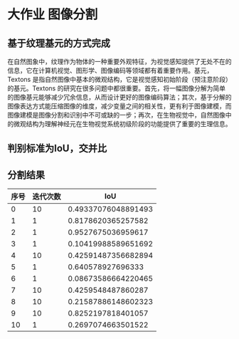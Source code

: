 # 大作业 图像分割

## 基于纹理基元的方式完成

在自然图象中，纹理作为物体的一种重要外观特征，为视觉感知提供了无处不在的信息，它在计算机视觉、图形学、图像编码等领域都有着重要作用。基元，Textons 是指自然图像中基本的微观结构，它是视觉感知初始阶段（预注意阶段）的基元。Textons 的研究在很多问题中都很重要。首先，将一幅图像分解为简单的图像基元能够减少冗余信息，从而设计更好的图像编码算法；其次，基于分解的图像表达方式能压缩图像的维度，减少变量之间的相关性，更有利于图像建模，而图像建模是图像分割和识别中不可或缺的一步；再次，在生物视觉中，自然图像中的微观结构为理解神经元在生物视觉系统初级阶段的功能提供了重要的生理信息。

## 判别标准为IoU，交并比

## 分割结果
| 序号  | 迭代次数  | IoU                  |
| ----- | --------- | -------------------- |
| 0     | 10        | 0.49337076048891493  |
| 1     | 1         | 0.8178620365257582   |
| 2     | 1         | 0.9527675036959617   |
| 3     | 1         | 0.10419988589651692  |
| 4     | 10        | 0.42591487356682894  |
| 5     | 1         | 0.640578927696333    |
| 6     | 1         | 0.08673586664220465  |
| 7     | 10        | 0.4259548487860287   |
| 8     | 10        | 0.21587886148602323  |
| 9     | 10        | 0.8252197818401057   |
| 10    | 1         | 0.2697074663501522   |
